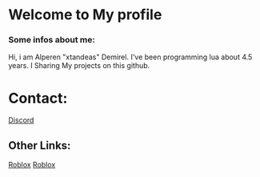 # Welcome to My profile
### Some infos about me:
 Hi, i am Alperen "xtandeas" Demirel.
 I've been programming lua about 4.5 years.
 I Sharing My projects on this github.
 
# Contact:
  <a href="https://discord.com/users/822494990105313341">Discord</a> <br>
## Other Links:
   [Roblox](https://www.roblox.com/users/792954023/profile)
   [Roblox](https://www.roblox.com/users/792954023/profile)
  


  
